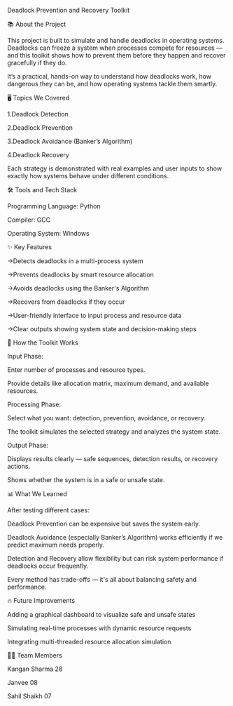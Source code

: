 Deadlock Prevention and Recovery Toolkit

📚 About the Project

This project is built to simulate and handle deadlocks in operating systems. Deadlocks can freeze a system when processes compete for resources — and this toolkit shows how to prevent them before they happen and recover gracefully if they do.

It’s a practical, hands-on way to understand how deadlocks work, how dangerous they can be, and how operating systems tackle them smartly.

🖥️ Topics We Covered

1.Deadlock Detection

2.Deadlock Prevention

3.Deadlock Avoidance (Banker’s Algorithm)

4.Deadlock Recovery


Each strategy is demonstrated with real examples and user inputs to show exactly how systems behave under different conditions.

🛠️ Tools and Tech Stack

Programming Language: Python

Compiler: GCC

Operating System: Windows

✨ Key Features

->Detects deadlocks in a multi-process system

->Prevents deadlocks by smart resource allocation

->Avoids deadlocks using the Banker's Algorithm

->Recovers from deadlocks if they occur

->User-friendly interface to input process and resource data

->Clear outputs showing system state and decision-making steps


🧠 How the Toolkit Works

Input Phase:

Enter number of processes and resource types.

Provide details like allocation matrix, maximum demand, and available resources.

Processing Phase:

Select what you want: detection, prevention, avoidance, or recovery.

The toolkit simulates the selected strategy and analyzes the system state.

Output Phase:

Displays results clearly — safe sequences, detection results, or recovery actions.

Shows whether the system is in a safe or unsafe state.

📊 What We Learned

After testing different cases:

Deadlock Prevention can be expensive but saves the system early.

Deadlock Avoidance (especially Banker’s Algorithm) works efficiently if we predict maximum needs properly.

Detection and Recovery allow flexibility but can risk system performance if deadlocks occur frequently.

Every method has trade-offs — it's all about balancing safety and performance.

🔥 Future Improvements

Adding a graphical dashboard to visualize safe and unsafe states

Simulating real-time processes with dynamic resource requests

Integrating multi-threaded resource allocation simulation

👩‍💻 Team Members

Kangan Sharma 28

Janvee 08

Sahil Shaikh 07
